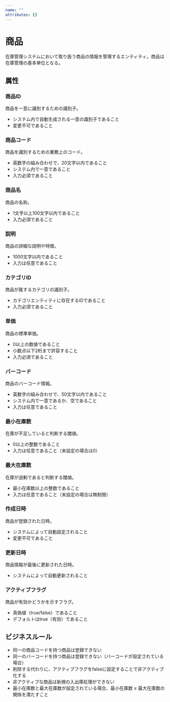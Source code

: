 ```yaml
---
name: ""
attributes: []
---
```


# 商品

在庫管理システムにおいて取り扱う商品の情報を管理するエンティティ。商品は在庫管理の基本単位となる。

## 属性

### 商品ID

商品を一意に識別するための識別子。

- システム内で自動生成される一意の識別子であること
- 変更不可であること

### 商品コード

商品を識別するための業務上のコード。

- 英数字の組み合わせで、20文字以内であること
- システム内で一意であること
- 入力必須であること

### 商品名

商品の名称。

- 1文字以上100文字以内であること
- 入力必須であること

### 説明

商品の詳細な説明や特徴。

- 1000文字以内であること
- 入力は任意であること

### カテゴリID

商品が属するカテゴリの識別子。

- カテゴリエンティティに存在するIDであること
- 入力必須であること

### 単価

商品の標準単価。

- 0以上の数値であること
- 小数点以下2桁まで許容すること
- 入力必須であること

### バーコード

商品のバーコード情報。

- 英数字の組み合わせで、50文字以内であること
- システム内で一意であるか、空であること
- 入力は任意であること

### 最小在庫数

在庫が不足していると判断する閾値。

- 0以上の整数であること
- 入力は任意であること（未設定の場合は0）

### 最大在庫数

在庫が過剰であると判断する閾値。

- 最小在庫数以上の整数であること
- 入力は任意であること（未設定の場合は無制限）

### 作成日時

商品が登録された日時。

- システムによって自動設定されること
- 変更不可であること

### 更新日時

商品情報が最後に更新された日時。

- システムによって自動更新されること

### アクティブフラグ

商品が有効かどうかを示すフラグ。

- 真偽値（true/false）であること
- デフォルトはtrue（有効）であること

## ビジネスルール

- 同一の商品コードを持つ商品は登録できない
- 同一のバーコードを持つ商品は登録できない（バーコードが設定されている場合）
- 削除する代わりに、アクティブフラグをfalseに設定することで非アクティブ化する
- 非アクティブな商品は新規の入出庫処理ができない
- 最小在庫数と最大在庫数が設定されている場合、最小在庫数 ≤ 最大在庫数の関係を満たすこと

